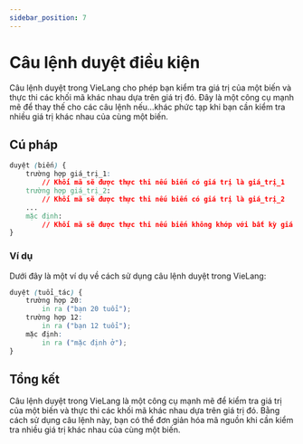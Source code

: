 ```yaml
---
sidebar_position: 7
---
```


# Câu lệnh duyệt điều kiện

Câu lệnh duyệt trong VieLang cho phép bạn kiểm tra giá trị của một biến và thực thi các khối mã khác nhau dựa trên giá trị đó. Đây là một công cụ mạnh mẽ để thay thế cho các câu lệnh nếu...khác phức tạp khi bạn cần kiểm tra nhiều giá trị khác nhau của cùng một biến.


## Cú pháp

```css
duyệt (biến) {
    trường hợp giá_trị_1: 
        // Khối mã sẽ được thực thi nếu biến có giá trị là giá_trị_1
    trường hợp giá_trị_2: 
        // Khối mã sẽ được thực thi nếu biến có giá trị là giá_trị_2
    ...
    mặc định: 
        // Khối mã sẽ được thực thi nếu biến không khớp với bất kỳ giá trị nào ở trên
}
```

### Ví dụ
Dưới đây là một ví dụ về cách sử dụng câu lệnh duyệt trong VieLang:


```css
duyệt (tuổi_tác) {
    trường hợp 20: 
        in ra ("bạn 20 tuổi");
    trường hợp 12: 
        in ra ("bạn 12 tuổi");
    mặc định: 
        in ra ("mặc định ở");
}

```


## Tổng kết
Câu lệnh duyệt trong VieLang là một công cụ mạnh mẽ để kiểm tra giá trị của một biến và thực thi các khối mã khác nhau dựa trên giá trị đó. Bằng cách sử dụng câu lệnh này, bạn có thể đơn giản hóa mã nguồn khi cần kiểm tra nhiều giá trị khác nhau của cùng một biến.
